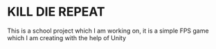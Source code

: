 # KILL DIE REPEAT
This is a school project which I am working on, it is a simple FPS game which I am creating with the help of Unity
